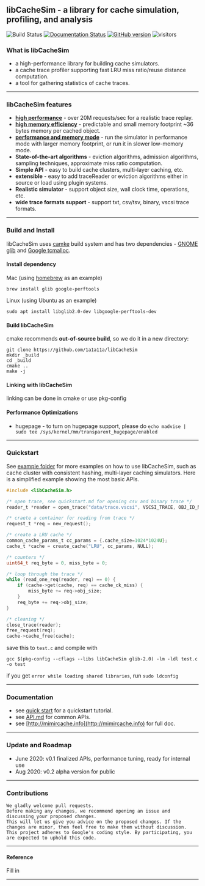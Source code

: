 ## libCacheSim - a library for cache simulation, profiling, and analysis 


![Build Status](https://travis-ci.com/1a1a11a/libCacheSim.svg?token=yJEqB6qLmWucGFp9zK4U&branch=master)
[![Documentation Status](https://readthedocs.org/projects/libCacheSim/badge/?version=master)](http://libCacheSim.readthedocs.io/en/develop/?badge=master)
[![GitHub version](https://badge.fury.io/gh/1a1a11a%2FlibCasheSim.svg)](https://badge.fury.io/gh/1a1a11a%2FlibCasheSim)
![visitors](https://visitor-badge.glitch.me/badge?page_id=1a1a11a.libCacheSim)


### What is libCacheSim
* a high-performance library for building cache simulators. 
* a cache trace profiler supporting fast LRU miss ratio/reuse distance computation. 
* a tool for gathering statistics of cache traces. 
---

### libCacheSim features 
* [**high performance**](performance.md) - over 20M requests/sec for a realistic trace replay. 
* [**high memory efficiency**](performance.md) - predictable and small memory footprint ~36 bytes memory per cached object. 
* [**performance and memory mode**](performance.md) - run the simulator in performance mode with larger memory footprint, or run it in slower low-memory mode.  
* **State-of-the-art algorithms** - eviction algorithms, admission algorithms, sampling techniques, approximate miss ratio computation. 
* **Simple API** - easy to build cache clusters, multi-layer caching, etc.
* **extensible** - easy to add traceReader or eviction algorithms either in source or load using plugin systems.    
* **Realistic simulator** - support object size, wall clock time, operations, etc. 
* **wide trace formats support** - support txt, csv/tsv, binary, vscsi trace formats. 
---

### Build and Install 
libCacheSim uses [camke](https://cmake.org/) build system and has two dependencies - 
[GNOME glib](https://developer.gnome.org/glib/) and [Google tcmalloc](https://github.com/google/tcmalloc).

#### Install dependency
Mac (using [homebrew](https://brew.sh/) as an example)
```
brew install glib google-perftools
```

Linux (using Ubuntu as an example)
```
sudo apt install libglib2.0-dev libgoogle-perftools-dev
```

#### Build libCacheSim
cmake recommends **out-of-source build**, so we do it in a new directory:
```
git clone https://github.com/1a1a11a/libCacheSim 
mkdir _build
cd _build
cmake ..
make -j
```

#### Linking with libCacheSim
linking can be done in cmake or use pkg-config 

#### Performance Optimizations 
* hugepage - to turn on hugepage support, please do `echo madvise | sudo tee /sys/kernel/mm/transparent_hugepage/enabled`


---
### Quickstart  
See [example folder](example) for more examples on how to use libCacheSim, such as cache cluster with consistent hashing, multi-layer caching simulators. 
Here is a simplified example showing the most basic APIs. 
```c 
#include <libCacheSim.h>

/* open trace, see quickstart.md for opening csv and binary trace */
reader_t *reader = open_trace("data/trace.vscsi", VSCSI_TRACE, OBJ_ID_NUM, NULL);

/* craete a container for reading from trace */
request_t *req = new_request();

/* create a LRU cache */
common_cache_params_t cc_params = {.cache_size=1024*1024U}; 
cache_t *cache = create_cache("LRU", cc_params, NULL); 

/* counters */
uint64_t req_byte = 0, miss_byte = 0;

/* loop through the trace */
while (read_one_req(reader, req) == 0) {
    if (cache->get(cache, req) == cache_ck_miss) {
        miss_byte += req->obj_size;
    }
    req_byte += req->obj_size; 
}

/* cleaning */
close_trace(reader);
free_request(req);
cache->cache_free(cache);


```
save this to `test.c` and compile with 
```
gcc $(pkg-config --cflags --libs libCacheSim glib-2.0) -lm -ldl test.c -o test
```

if you get `error while loading shared libraries`, run `sudo ldconfig`



---
### Documentation 
* see [quick start](quickstart.md) for a quickstart tutorial. 
* see [API.md](API.md) for common APIs.  
* see [http://mimircache.info](http://mimircache.info) for full doc. 
  
  



---
### Update and Roadmap
* June 2020: v0.1 finalized APIs, performance tuning, ready for internal use 
* Aug 2020:  v0.2 alpha version for public 

  
---  
### Contributions 
```
We gladly welcome pull requests.
Before making any changes, we recommend opening an issue and discussing your proposed changes.  
This will let us give you advice on the proposed changes. If the changes are minor, then feel free to make them without discussion. 
This project adheres to Google's coding style. By participating, you are expected to uphold this code. 
```

---
#### Reference
Fill in

---


